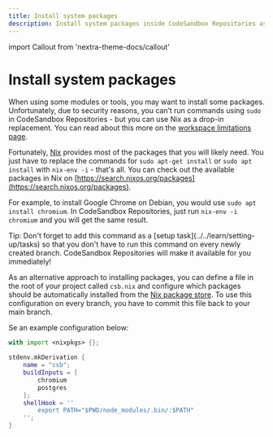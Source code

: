 ```yaml
---
title: Install system packages
description: Install system packages inside CodeSandbox Repositories as you're used to do on Linux or Mac.
---
```


import Callout from 'nextra-theme-docs/callout'

# Install system packages

When using some modules or tools, you may want to install some packages. Unfortunately, due to security reasons, you can’t run commands using `sudo` in CodeSandbox Repositories - but you can use Nix as a drop-in replacement. You can read about this more on the [workspace limitations page](../../learn/setting-up/limitations).

Fortunately, [Nix](https://nixos.org/) provides most of the packages that you will likely need. You just have to replace the commands for `sudo apt-get install` or `sudo apt install` with `nix-env -i` - that's all. You can check out the available packages in Nix on [https://search.nixos.org/packages](https://search.nixos.org/packages).

For example, to install Google Chrome on Debian, you would use `sudo apt install chromium`. In CodeSandbox Repositories, just run `nix-env -i chromium` and you will get the same result.

<Callout emoji="⭑">
Tip: Don't forget to add this command as a [setup task](../../learn/setting-up/tasks) so that you don't have to run this command on every newly created branch. CodeSandbox Repositories will make it available for you immediately!
</Callout>

As an alternative approach to installing packages, you can define a file in the root of your project called `csb.nix` and configure which packages should be automatically installed from the [Nix package store](https://search.nixos.org/packages). To use this configuration on every branch, you have to commit this file back to your main branch.

Se an example configuration below:

```nix
with import <nixpkgs> {};

stdenv.mkDerivation {
    name = "csb";
    buildInputs = [
        chromium
        postgres
    ];
    shellHook = ''
        export PATH="$PWD/node_modules/.bin/:$PATH"
    '';
}
```




